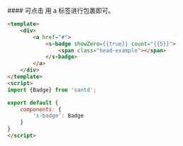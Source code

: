 <text lang="cn">
#### 可点击
用 a 标签进行包裹即可。
</text>

```html
<template>
    <div>
        <a href="#">
            <s-badge showZero={{true}} count="{{5}}">
                <span class="head-example"></span>
            </s-badge>
        </a>
    </div>
</template>
<script>
import {Badge} from 'santd';

export default {
    components: {
        's-badge': Badge
    }
}
</script>
```
